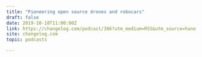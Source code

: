 ```yaml
---
title: "Pioneering open source drones and robocars"
draft: false
date: 2019-10-18T11:00:00Z
link: https://changelog.com/podcast/366?utm_medium=RSS&utm_source=hune
site: changelog.com
topic: podcasts  

---
```

